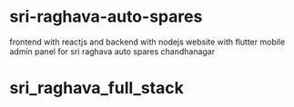 # sri-raghava-auto-spares
frontend with reactjs and backend with nodejs website with flutter mobile admin panel for sri raghava auto spares chandhanagar
# sri_raghava_full_stack
